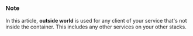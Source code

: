 <!-- usedin: [ _legacy_docker/getting-started] - post: -->


### Note

In this article, **outside world** is used for any client of your service that's not inside the container. This includes any other services on your other stacks.




